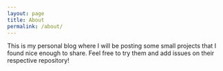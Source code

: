 ```yaml
---
layout: page
title: About
permalink: /about/
---
```


This is my personal blog where I will be posting some small projects that I found nice enough to share. Feel free to try them and add issues on their respective repository!
